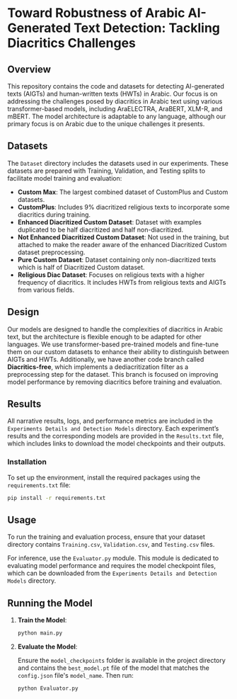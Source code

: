# **Toward Robustness of Arabic AI-Generated Text Detection: Tackling Diacritics Challenges**


## Overview

This repository contains the code and datasets for detecting AI-generated texts (AIGTs) and human-written texts (HWTs) in Arabic. Our focus is on addressing the challenges posed by diacritics in Arabic text using various transformer-based models, including AraELECTRA, AraBERT, XLM-R, and mBERT. The model architecture is adaptable to any language, although our primary focus is on Arabic due to the unique challenges it presents.

## Datasets

The `Dataset` directory includes the datasets used in our experiments. These datasets are prepared with Training, Validation, and Testing splits to facilitate model training and evaluation:
- **Custom Max**: The largest combined dataset of CustomPlus and Custom datasets.
- **CustomPlus**: Includes 9% diacritized religious texts to incorporate some diacritics during training.
- **Enhanced Diacritized Custom Dataset**: Dataset with examples duplicated to be half diacritized and half non-diacritized.
- **Not Enhanced Diacritized Custom Dataset**: Not used in the training, but attached to make the reader aware of the enhanced Diacritized Custom dataset preprocessing.
- **Pure Custom Dataset**: Dataset containing only non-diacritized texts which is half of Diacritized Custom dataset.
- **Religious Diac Dataset**: Focuses on religious texts with a higher frequency of diacritics. It includes HWTs from religious texts and AIGTs from various fields.

## Design

Our models are designed to handle the complexities of diacritics in Arabic text, but the architecture is flexible enough to be adapted for other languages. We use transformer-based pre-trained models and fine-tune them on our custom datasets to enhance their ability to distinguish between AIGTs and HWTs. Additionally, we have another code branch called **Diacritics-free**, which implements a dediacritization filter as a preprocessing step for the dataset. This branch is focused on improving model performance by removing diacritics before training and evaluation.

## Results

All narrative results, logs, and performance metrics are included in the `Experiments Details and Detection Models` directory. Each experiment’s results and the corresponding models are provided in the `Results.txt` file, which includes links to download the model checkpoints and their outputs.


### Installation

To set up the environment, install the required packages using the `requirements.txt` file:
```sh
pip install -r requirements.txt
```

## Usage

To run the training and evaluation process, ensure that your dataset directory contains `Training.csv`, `Validation.csv`, and `Testing.csv` files. 

For inference, use the `Evaluator.py` module. This module is dedicated to evaluating model performance and requires the model checkpoint files, which can be downloaded from the `Experiments Details and Detection Models` directory.
## Running the Model

1. **Train the Model**:

    ```sh
    python main.py
    ```

2. **Evaluate the Model**:

    Ensure the `model_checkpoints` folder is available in the project directory and contains the `best_model.pt` file of the model that matches the `config.json` file's `model_name`. Then run:

    ```sh
    python Evaluator.py
    ```

